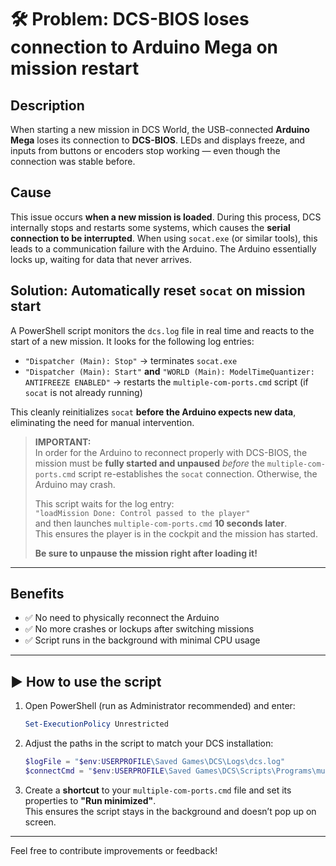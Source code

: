 # 🛠 Problem: DCS-BIOS loses connection to Arduino Mega on mission restart

## Description  
When starting a new mission in DCS World, the USB-connected **Arduino Mega** loses its connection to **DCS-BIOS**. LEDs and displays freeze, and inputs from buttons or encoders stop working — even though the connection was stable before.

## Cause  
This issue occurs **when a new mission is loaded**. During this process, DCS internally stops and restarts some systems, which causes the **serial connection to be interrupted**. When using `socat.exe` (or similar tools), this leads to a communication failure with the Arduino. The Arduino essentially locks up, waiting for data that never arrives.

## Solution: Automatically reset `socat` on mission start  
A PowerShell script monitors the `dcs.log` file in real time and reacts to the start of a new mission. It looks for the following log entries:

- `"Dispatcher (Main): Stop"` → terminates `socat.exe`  
- `"Dispatcher (Main): Start"` **and** `"WORLD (Main): ModelTimeQuantizer: ANTIFREEZE ENABLED"` → restarts the `multiple-com-ports.cmd` script (if `socat` is not already running)

This cleanly reinitializes `socat` **before the Arduino expects new data**, eliminating the need for manual intervention.

> **IMPORTANT:**  
> In order for the Arduino to reconnect properly with DCS-BIOS, the mission must be **fully started and unpaused** *before* the `multiple-com-ports.cmd` script re-establishes the `socat` connection. Otherwise, the Arduino may crash.  
>  
> This script waits for the log entry:  
> `"loadMission Done: Control passed to the player"`  
> and then launches `multiple-com-ports.cmd` **10 seconds later**.  
> This ensures the player is in the cockpit and the mission has started.  
>  
> **Be sure to unpause the mission right after loading it!**

---

## Benefits  
- ✅ No need to physically reconnect the Arduino  
- ✅ No more crashes or lockups after switching missions  
- ✅ Script runs in the background with minimal CPU usage

---

## ▶️ How to use the script

1. Open PowerShell (run as Administrator recommended) and enter:

    ```powershell
    Set-ExecutionPolicy Unrestricted
    ```

2. Adjust the paths in the script to match your DCS installation:

    ```powershell
    $logFile = "$env:USERPROFILE\Saved Games\DCS\Logs\dcs.log" 
    $connectCmd = "$env:USERPROFILE\Saved Games\DCS\Scripts\Programs\multiple-com-ports.cmd.lnk"
    ```

3. Create a **shortcut** to your `multiple-com-ports.cmd` file and set its properties to **"Run minimized"**.  
   This ensures the script stays in the background and doesn’t pop up on screen.

---

Feel free to contribute improvements or feedback!

